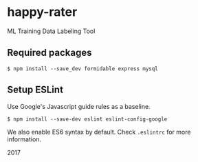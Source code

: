 # happy-rater
ML Training Data Labeling Tool

## Required packages

    $ npm install --save_dev formidable express mysql

## Setup ESLint
Use Google's Javascript guide rules as a baseline.

    $ npm install --save-dev eslint eslint-config-google

We also enable ES6 syntax by default. Check `.eslintrc` for more information.

2017
